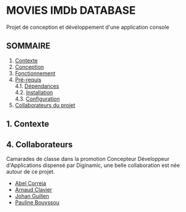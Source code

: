 # MOVIES IMDb DATABASE
Projet de conception et développement d'une application console 

## SOMMAIRE
1. [Contexte](#contexte)
2. [Conception](#conception)
3. [Fonctionnement](#fonctionnement)
4. [Pré-requis](#pré-requis)\
    4.1. [Dépendances](#dépendances)\
    4.2. [Installation](#installation)\
    4.3. [Configuration](#configuration)
5. [Collaborateurs du projet](#collaborateurs)


## 1. Contexte


## 4. Collaborateurs
Camarades de classe dans la promotion Concepteur Développeur d'Applications dispensé par Diginamic, une belle collaboration est née autour de ce projet.

- [Abel Correia](#https://github.com/Erico-Labare)
- [Arnaud Clavier](#https://github.com/Arnaud-C18)
- [Johan Guillen](#https://github.com/sioupe)
- [Pauline Bouyssou](#https://github.com/popobg)